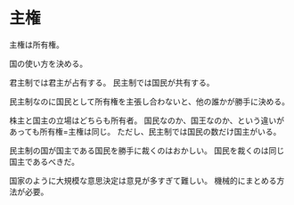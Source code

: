 # 主権

主権は所有権。

国の使い方を決める。

君主制では君主が占有する。
民主制では国民が共有する。

民主制なのに国民として所有権を主張し合わないと、他の誰かが勝手に決める。

株主と国主の立場はどちらも所有者。
国民なのか、国王なのか、という違いがあっても所有権=主権は同じ。
ただし、民主制では国民の数だけ国主がいる。

民主制の国が国主である国民を勝手に裁くのはおかしい。
国民を裁くのは同じ国主であるべきだ。

国家のように大規模な意思決定は意見が多すぎて難しい。
機械的にまとめる方法が必要。
